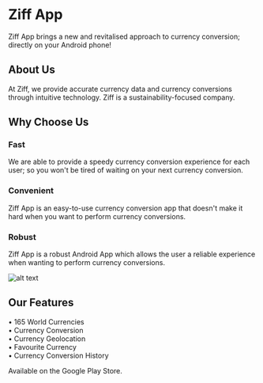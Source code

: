 # Ziff App
Ziff App brings a new and revitalised approach to currency conversion; directly on your Android phone!

## About Us
At Ziff, we provide accurate currency data and currency conversions through intuitive technology. Ziff is a sustainability-focused company.

## Why Choose Us
### Fast
We are able to provide a speedy currency conversion experience for each user; so you won't be tired of waiting on your next currency conversion.

### Convenient
Ziff App is an easy-to-use currency conversion app that doesn't make it hard when you want to perform currency conversions.

### Robust
Ziff App is a robust Android App which allows the user a reliable experience when wanting to perform currency conversions.

![alt text](https://i0.wp.com/ziff.digital/wp-content/uploads/2024/05/Screenshot_20240513_152358.png?resize=1200%2C2534&ssl=1)

## Our Features
• 165 World Currencies\
• Currency Conversion\
• Currency Geolocation\
• Favourite Currency\
• Currency Conversion History

Available on the Google Play Store.

